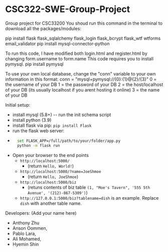 # CSC322-SWE-Group-Project
Group project for CSC33200
You shoud run this command in the terminal to download all the packages/modules:

pip install flask flask_sqlalchemy flask_login flask_bcrypt flask_wtf wtforms email_validator
pip install mysql-connector-python


To run this code, I have modified both login.html and register.html by changing form.username to form.name
This code requires you to install pymysql. 
pip install pymysql

To use your own local database, change the "conn" variable to your own information in this format:
conn = "mysql+pymysql://{0}:{1}@{2}/{3}" 
0 = the username of your DB
1 = the password of your DB
2 = the host/localhost of your DB (its usually localhost if you arent hosting it online)
3 = the name of your DB

Initial setup:
- install mysql (5.8+)
  -- run the init schema script 
- install python (3.9)
- install flask via pip: `pip install Flask`
- run the flask web server:
- ```bash
    set FLASK_APP=/full/path/to/your/folder/app.py
    python -m flask run
  ```
- Open your browser to the end points
  - `http://localhost:5000/`  
    - (return `Hello, World!`)
  - `http://localhost:5000/?name=JoeShmoe` 
    - (return `Hello, JoeShmoe`)
  - `http://localhost:5000/biz` 
    - (retuns contents of biz table `(1, "Moe's Tavern", '555 5th Avenue', '(212)-867-5309')`)
  - `http://127.0.0.1:5000/biz?tablename=dish` is an example. Replace `dish` with another table name. 

Developers: (Add your name here)

- Anthony Zhu
- Anson Oommen,
- Pablo Lara,
- Ali Mohamed,
- Hyemin Shin
